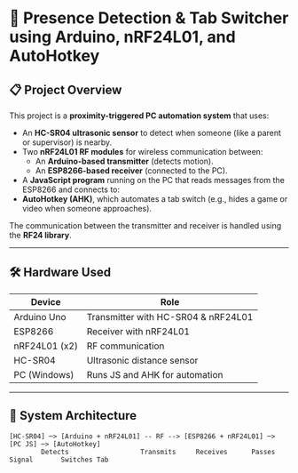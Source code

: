 # 🚨 Presence Detection & Tab Switcher using Arduino, nRF24L01, and AutoHotkey

## 📋 Project Overview

This project is a **proximity-triggered PC automation system** that uses:

- An **HC-SR04 ultrasonic sensor** to detect when someone (like a parent or supervisor) is nearby.
- Two **nRF24L01 RF modules** for wireless communication between:
  - An **Arduino-based transmitter** (detects motion).
  - An **ESP8266-based receiver** (connected to the PC).
- A **JavaScript program** running on the PC that reads messages from the ESP8266 and connects to:
- **AutoHotkey (AHK)**, which automates a tab switch (e.g., hides a game or video when someone approaches).

The communication between the transmitter and receiver is handled using the **RF24 library**.

---

## 🛠️ Hardware Used

| Device         | Role           |
|----------------|----------------|
| Arduino Uno    | Transmitter with HC-SR04 & nRF24L01 |
| ESP8266        | Receiver with nRF24L01 |
| nRF24L01 (x2)  | RF communication |
| HC-SR04        | Ultrasonic distance sensor |
| PC (Windows)   | Runs JS and AHK for automation |

---

## 🔗 System Architecture

```text
[HC-SR04] ─> [Arduino + nRF24L01] -- RF --> [ESP8266 + nRF24L01] ─> [PC JS] ─> [AutoHotkey]
        Detects                  Transmits     Receives      Passes Signal       Switches Tab
